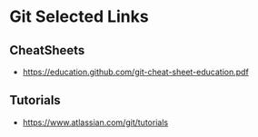 # Git Selected Links

## CheatSheets

  * https://education.github.com/git-cheat-sheet-education.pdf

## Tutorials

  * https://www.atlassian.com/git/tutorials
